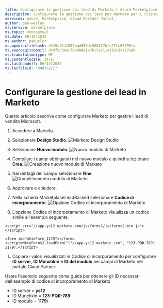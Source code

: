 ```yaml
---
title: Configurare la gestione dei lead di Marketo | Azure Marketplace
description: Configurare la gestione dei lead per Marketo per i clienti di Azure marketplace.
services: Azure, Marketplace, Cloud Partner Portal,
author: dan-wesley
ms.service: marketplace
ms.topic: conceptual
ms.date: 09/14/2018
ms.author: pabutler
ms.openlocfilehash: d749a92a1837bad053dc586477bfc27fc65299fa
ms.sourcegitcommit: d4dfbc34a1f03488e1b7bc5e711a11b72c717ada
ms.translationtype: MT
ms.contentlocale: it-IT
ms.lasthandoff: 06/13/2019
ms.locfileid: "64935221"
---
```

# <a name="configure-lead-management-in-marketo"></a>Configurare la gestione dei lead in Marketo

Questo articolo descrive come configurare Marketo per gestire i lead di vendita Microsoft.

1. Accedere a Marketo.
2. Selezionare **Design Studio**.
    ![Marketo Design Studio](./media/cloud-partner-portal-lead-management-instructions-marketo/marketo1.png)

3.  Selezionare **Nuovo modulo**.
    ![Nuovo modulo di Marketo](./media/cloud-partner-portal-lead-management-instructions-marketo/marketo2.png)

4.  Compilare i campi obbligatori nel nuovo modulo e quindi selezionare **Crea**.
    ![Creazione nuovo modulo di Marketo](./media/cloud-partner-portal-lead-management-instructions-marketo/marketo3.png)

4.  Nei dettagli del campo selezionare **Fine**.
    ![Completamento modulo di Marketo](./media/cloud-partner-portal-lead-management-instructions-marketo/marketo4.png)

5.  Approvare e chiudere.

6.  Nella scheda MarketplaceLeadBacked selezionare **Codice di incorporamento**.
    ![Opzione Codice di incorporamento di Marketo](./media/cloud-partner-portal-lead-management-instructions-marketo/marketo5.png)

7.  L'opzione Codice di incorporamento di Marketo visualizza un codice simile all'esempio seguente.

`<script src="//app-ys12.marketo.com/js/forms2/js/forms2.min.js"></script>`

    <form id="mktoForm_1179"></form>
    <script>MktoForms2.loadForm("("//app-ys12.marketo.com", "123-PQR-789", 1179);</script>

1. Copiare i valori visualizzati in Codice di incorporamento per configurare **ID server**, **ID Munchkin** e **ID del modulo** nei campi di Marketo nel portale Cloud Partner.

Usare l'esempio seguente come guida per ottenere gli ID necessari dall'esempio di codice di incorporamento di Marketo.

- ID server = **ys12**
- ID Munchkin = **123-PQR-789**
- ID modulo = **1179**\
